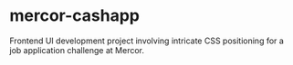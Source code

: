 # mercor-cashapp
 Frontend UI development project involving intricate CSS positioning for a job application challenge at Mercor.
